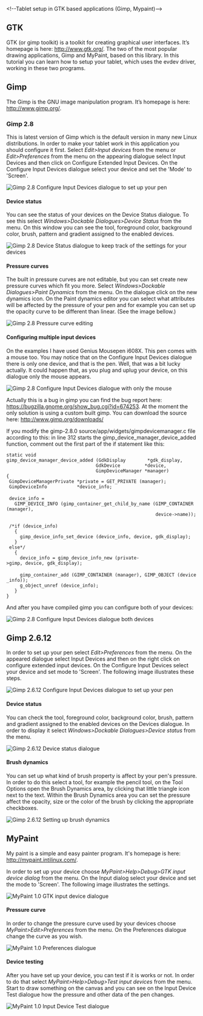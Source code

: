 \<!--Tablet setup in GTK based applications (Gimp, Mypaint)--\>

GTK
---

GTK (or gimp toolkit) is a toolkit for creating graphical user
interfaces. It’s homepage is here: <http://www.gtk.org/>. The two of the
most popular drawing applications, Gimp and MyPaint, based on this
library. In this tutorial you can learn how to setup your tablet, which
uses the evdev driver, working in these two programs.

Gimp
----

The Gimp is the GNU image manipulation program. It’s homepage is here:
<http://www.gimp.org/>.

### Gimp 2.8

This is latest version of Gimp which is the default version in many new
Linux distributions. In order to make your tablet work in this
application you should configure it first. Select *Edit\>Input devices*
from the menu or *Edit\>Preferences* from the menu on the appearing
dialogue select Input Devices and then click on Configure Extended Input
Devices. On the Configure Input Devices dialogue select your device and
set the 'Mode' to 'Screen'.

![Gimp 2.8 Configure Input Devices dialogue to set up your
pen](w_gimp28lucky.png "Gimp 2.8 Configure Input Devices dialogue to set up your pen")

#### Device status

You can see the status of your devices on the Device Status dialogue. To
see this select *Windows\>Dockable Dialogues\>Device Status* from the
menu. On this window you can see the tool, foreground color, background
color, brush, pattern and gradient assigned to the enabled devices.

![Gimp 2.8 Device Status dialogue to keep track of the settings for your
devices](w_gimp28devstatus.png "Gimp 2.8 Device Status dialogue to keep track of the settings for your devices")

#### Pressure curves

The built in pressure curves are not editable, but you can set create
new pressure curves which fit you more. Select *Windows\>Dockable
Dialogues\>Paint Dynamics* from the menu. On the dialogue click on the
new dynamics icon. On the Paint dynamics editor you can select what
attributes will be affected by the pressure of your pen and for example
you can set up the opacity curve to be different than linear. (See the
image bellow.)

![Gimp 2.8 Pressure curve
editing](w_gimp28devcurve.png "Gimp 2.8 Pressure curve editing")

#### Configuring multiple input devices

On the examples I have used Genius Mousepen i608X. This pen comes with a
mouse too. You may notice that on the Configure Input Devices dialogue
there is only one device, and that is the pen. Well, that was a bit
lucky actually. It could happen that, as you plug and uplug your device,
on this dialogue only the mouse appears.

![Gimp 2.8 Configure Input Devices dialogue with only the
mouse](w_gimp28wrong.png "Gimp 2.8 Configure Input Devices dialogue with only the mouse")

Actually this is a bug in gimp you can find the bug report here:
<https://bugzilla.gnome.org/show_bug.cgi?id=674253>. At the moment the
only solution is using a custom built gimp. You can download the source
here: <http://www.gimp.org/downloads/>

If you modify the gimp-2.8.0 source/app/widgets/gimpdevicemanager.c file
according to this: in line 312 starts the
gimp\_device\_manager\_device\_added function, comment out the first
part of the if statement like this:

`static void`\
`gimp_device_manager_device_added (GdkDisplay        *gdk_display,`\
`                                 GdkDevice         *device,`\
`                                 GimpDeviceManager *manager)`\
`{`\
` GimpDeviceManagerPrivate *private = GET_PRIVATE (manager);`\
` GimpDeviceInfo           *device_info;`\
\
` device_info =`\
`   GIMP_DEVICE_INFO (gimp_container_get_child_by_name (GIMP_CONTAINER (manager),`\
`                                                       device->name));`\
\
` /*if (device_info)`\
`   {`\
`     gimp_device_info_set_device (device_info, device, gdk_display);`\
`   }`\
` else*/`\
`   {`\
`     device_info = gimp_device_info_new (private->gimp, device, gdk_display);`\
\
`     gimp_container_add (GIMP_CONTAINER (manager), GIMP_OBJECT (device_info));`\
`     g_object_unref (device_info);`\
`   }`\
`}`

And after you have compiled gimp you can configure both of your devices:

![Gimp 2.8 Configure Input Devices dialogue both
devices](w_gimp28good.png "Gimp 2.8 Configure Input Devices dialogue both devices")

Gimp 2.6.12
-----------

In order to set up your pen select *Edit\>Preferences* from the menu. On
the appeared dialogue select Input Devices and then on the right click
on configure extended input devices. On the Configure Input Devices
select your device and set mode to 'Screen'. The following image
illustrates these steps.

![Gimp 2.6.12 Configure Input Devices dialogue to set up your
pen](w_gimp2612inputdev.png "Gimp 2.6.12 Configure Input Devices dialogue to set up your pen")

#### Device status

You can check the tool, foreground color, background color, brush,
pattern and gradient assigned to the enabled devices on the Devices
dialogue. In order to display it select *Windows\>Dockable
Dialogues\>Device status* from the menu.

![Gimp 2.6.12 Device status
dialogue](w_gimp2612devicestatus.png "Gimp 2.6.12 Device status dialogue")

#### Brush dynamics

You can set up what kind of brush property is affect by your pen's
pressure. In order to do this select a tool, for example the pencil
tool, on the Tool Options open the Brush Dynamics area, by clicking that
little triangle icon next to the text. Within the Brush Dynamics area
you can set the pressure affect the opacity, size or the color of the
brush by clicking the appropriate checkboxes.

![Gimp 2.6.12 Setting up brush
dynamics](w_gimp2612brushdynamics.png "Gimp 2.6.12 Setting up brush dynamics")

MyPaint
-------

My paint is a simple and easy painter program. It's homepage is here:
<http://mypaint.intilinux.com/>.

In order to set up your device choose *MyPaint\>Help\>Debug\>GTK input
device dialog* from the menu. On the Input dialog select your device and
set the mode to 'Screen'. The following image illustrates the settings.

![MyPaint 1.0 GTK input device
dialogue](w_mypaint_setup.png "MyPaint 1.0 GTK input device dialogue")

#### Pressure curve

In order to change the pressure curve used by your devices choose
*MyPaint\>Edit\>Preferences* from the menu. On the Preferences dialogue
change the curve as you wish.

![MyPaint 1.0 Preferences
dialogue](w_mypaint_curve.png "MyPaint 1.0 Preferences dialogue")

#### Device testing

After you have set up your device, you can test if it is works or not.
In order to do that select *MyPaint\>Help\>Debug\>Test input devices*
from the menu. Start to draw something on the canvas and you can see on
the Input Device Test dialogue how the pressure and other data of the
pen changes.

![MyPaint 1.0 Input Device Test
dialogue](w_mypaintdevicetest.png "MyPaint 1.0 Input Device Test dialogue")

